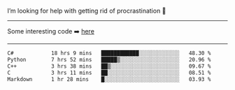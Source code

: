 I’m looking for help with getting rid of procrastination 🤔

-----

Some interesting code :arrow_right: [here](https://github.com/zhen8838/playground)

-----

<!--START_SECTION:waka-->

```txt
C#            18 hrs 9 mins   ████████████░░░░░░░░░░░░░   48.30 %
Python        7 hrs 52 mins   █████▒░░░░░░░░░░░░░░░░░░░   20.96 %
C++           3 hrs 38 mins   ██▒░░░░░░░░░░░░░░░░░░░░░░   09.67 %
C             3 hrs 11 mins   ██░░░░░░░░░░░░░░░░░░░░░░░   08.51 %
Markdown      1 hr 28 mins    █░░░░░░░░░░░░░░░░░░░░░░░░   03.93 %
```

<!--END_SECTION:waka-->

<!--
**zhen8838/zhen8838** is a ✨ _special_ ✨ repository because its `README.md` (this file) appears on your GitHub profile.

Here are some ideas to get you started:

- 🔭 I’m currently working on ...
- 🌱 I’m currently learning ...
- 👯 I’m looking to collaborate on ...
 ...
- 💬 Ask me about ...
- 📫 How to reach me: ...
- 😄 Pronouns: ...
- ⚡ Fun fact: ...
-->
